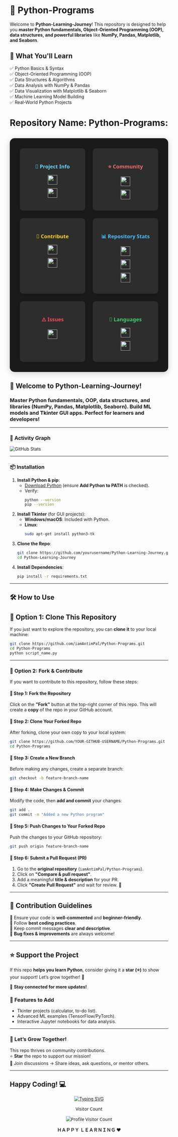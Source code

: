 # 🚀 Python-Programs  

Welcome to **Python-Learning-Journey**! This repository is designed to help you **master Python fundamentals, Object-Oriented Programming (OOP), data structures, and powerful libraries** like **NumPy, Pandas, Matplotlib, and Seaborn**.  

## 📌 What You'll Learn  
✅ Python Basics & Syntax  
✅ Object-Oriented Programming (OOP)  
✅ Data Structures & Algorithms  
✅ Data Analysis with NumPy & Pandas  
✅ Data Visualization with Matplotlib & Seaborn  
✅ Machine Learning Model Building  
✅ Real-World Python Projects  


# **Repository Name: Python-Programs:** 
<!-- Badges Dashboard -->
<div align="center" style="
  display: grid;
  grid-template-columns: repeat(auto-fit, minmax(200px, 1fr));
  gap: 1.5rem;
  padding: 2rem;
  background: #1a1a1a;
  border-radius: 15px;
  box-shadow: 0 4px 20px rgba(0,0,0,0.2);
  margin: 2rem 0;
">

  <!-- Project Information -->
  <div style="
    background: #2d2d2d;
    padding: 1.5rem;
    border-radius: 10px;
    transition: transform 0.3s cubic-bezier(0.18, 0.89, 0.32, 1.28);
    box-shadow: 0 4px 10px rgba(0,0,0,0.1);
  ">
    <h3 style="
      color: #61dafb;
      margin-bottom: 1rem;
      font-family: 'Segoe UI', Tahoma, Geneva, Verdana, sans-serif;
      font-weight: 600;
    ">🚀 Project Info</h3>
    <a href="https://www.python.org/" style="display: block; margin: 0.75rem 0;">
      <img src="https://img.shields.io/badge/Python-3.8+-blue?logo=python" alt="Python 3.8+" style="height: 30px; transition: transform 0.2s;">
    </a>
    <a href="LICENSE" style="display: block; margin: 0.75rem 0;">
      <img src="https://img.shields.io/badge/License-MIT-green" alt="MIT License" style="height: 30px; transition: transform 0.2s;">
    </a>
  </div>

  <!-- Community Metrics -->
  <div style="
    background: #2d2d2d;
    padding: 1.5rem;
    border-radius: 10px;
    transition: transform 0.3s cubic-bezier(0.18, 0.89, 0.32, 1.28);
    box-shadow: 0 4px 10px rgba(0,0,0,0.1);
  ">
    <h3 style="
      color: #ff6b6b;
      margin-bottom: 1rem;
      font-family: 'Segoe UI', Tahoma, Geneva, Verdana, sans-serif;
      font-weight: 600;
    ">⭐ Community</h3>
    <a href="https://github.com/iamAntimPal/Python-Programs/stargazers" style="display: block; margin: 0.75rem 0;">
      <img src="https://img.shields.io/github/stars/iamAntimPal/Python-Programs?style=social" alt="Stars" style="height: 30px; transition: transform 0.2s;">
    </a>
    <a href="https://github.com/iamAntimPal/Python-Programs/network/members" style="display: block; margin: 0.75rem 0;">
      <img src="https://img.shields.io/github/forks/iamAntimPal/Python-Programs?style=social" alt="Forks" style="height: 30px; transition: transform 0.2s;">
    </a>
  </div>

  <!-- Contribution Section -->
  <div style="
    background: #2d2d2d;
    padding: 1.5rem;
    border-radius: 10px;
    transition: transform 0.3s cubic-bezier(0.18, 0.89, 0.32, 1.28);
    box-shadow: 0 4px 10px rgba(0,0,0,0.1);
  ">
    <h3 style="
      color: #ffd700;
      margin-bottom: 1rem;
      font-family: 'Segoe UI', Tahoma, Geneva, Verdana, sans-serif;
      font-weight: 600;
    ">🤝 Contribute</h3>
    <a href="CONTRIBUTING.md" style="display: block; margin: 0.75rem 0;">
      <img src="https://img.shields.io/badge/Contributors-Welcome-yellow" alt="Contributors" style="height: 30px; transition: transform 0.2s;">
    </a>
    <a href="https://github.com/iamAntimPal/Python-Programs/pulls" style="display: block; margin: 0.75rem 0;">
      <img src="https://img.shields.io/github/issues-pr/iamAntimPal/Python-Programs?color=blueviolet" alt="PRs" style="height: 30px; transition: transform 0.2s;">
    </a>
  </div>

  <!-- Repository Statistics -->
  <div style="
    background: #2d2d2d;
    padding: 1.5rem;
    border-radius: 10px;
    transition: transform 0.3s cubic-bezier(0.18, 0.89, 0.32, 1.28);
    box-shadow: 0 4px 10px rgba(0,0,0,0.1);
  ">
    <h3 style="
      color: #42c2ff;
      margin-bottom: 1rem;
      font-family: 'Segoe UI', Tahoma, Geneva, Verdana, sans-serif;
      font-weight: 600;
    ">📊 Repository Stats</h3>
    <a href="https://github.com/iamAntimPal/Python-Programs/graphs/contributors" style="display: block; margin: 0.75rem 0;">
      <img src="https://img.shields.io/github/contributors/iamAntimPal/Python-Programs" alt="Contributors" style="height: 30px; transition: transform 0.2s;">
    </a>
    <a href="https://github.com/iamAntimPal/Python-Programs/commits/main" style="display: block; margin: 0.75rem 0;">
      <img src="https://img.shields.io/github/last-commit/iamAntimPal/Python-Programs?color=orange" alt="Last Commit" style="height: 30px; transition: transform 0.2s;">
    </a>
    <a href="https://github.com/iamAntimPal/Python-Programs" style="display: block; margin: 0.75rem 0;">
      <img src="https://img.shields.io/github/repo-size/iamAntimPal/Python-Programs?color=yellow" alt="Repo Size" style="height: 30px; transition: transform 0.2s;">
    </a>
  </div>

  <!-- Issue Tracking -->
  <div style="
    background: #2d2d2d;
    padding: 1.5rem;
    border-radius: 10px;
    transition: transform 0.3s cubic-bezier(0.18, 0.89, 0.32, 1.28);
    box-shadow: 0 4px 10px rgba(0,0,0,0.1);
  ">
    <h3 style="
      color: #ff4757;
      margin-bottom: 1rem;
      font-family: 'Segoe UI', Tahoma, Geneva, Verdana, sans-serif;
      font-weight: 600;
    ">⚠️ Issues</h3>
    <a href="https://github.com/iamAntimPal/Python-Programs/issues" style="display: block; margin: 0.75rem 0;">
      <img src="https://img.shields.io/github/issues/iamAntimPal/Python-Programs?color=red" alt="Open Issues" style="height: 30px; transition: transform 0.2s;">
    </a>
  </div>

  <!-- Language Stats -->
  <div style="
    background: #2d2d2d;
    padding: 1.5rem;
    border-radius: 10px;
    transition: transform 0.3s cubic-bezier(0.18, 0.89, 0.32, 1.28);
    box-shadow: 0 4px 10px rgba(0,0,0,0.1);
  ">
    <h3 style="
      color: #36d16b;
      margin-bottom: 1rem;
      font-family: 'Segoe UI', Tahoma, Geneva, Verdana, sans-serif;
      font-weight: 600;
    ">🐍 Languages</h3>
    <a href="https://github.com/iamAntimPal/Python-Programs" style="display: block; margin: 0.75rem 0;">
      <img src="https://img.shields.io/github/languages/count/iamAntimPal/Python-Programs" alt="Language Count" style="height: 30px; transition: transform 0.2s;">
    </a>
    <a href="https://github.com/iamAntimPal/Python-Programs" style="display: block; margin: 0.75rem 0;">
      <img src="https://img.shields.io/github/languages/top/iamAntimPal/Python-Programs?color=blue" alt="Top Language" style="height: 30px; transition: transform 0.2s;">
    </a>
  </div>

</div>

## 🚀 **Welcome to Python-Learning-Journey!**

### Master **Python fundamentals**, **OOP**, **data structures**, and **libraries** (NumPy, Pandas, Matplotlib, Seaborn). Build **ML models** and **Tkinter GUI apps**. Perfect for learners and developers!  
---
### 🚀 **Activity Graph**  
![GitHub Stats](https://github-readme-stats.vercel.app/api?username=iamAntimPal&repo=Python-Programs&show_icons=true&theme=radical)  

---

### 📦 **Installation**  
1. **Install Python & pip**:  
   - [Download Python](https://www.python.org/downloads/) (ensure **Add Python to PATH** is checked).  
   - Verify:  
     ```bash  
     python --version  
     pip --version  
     ```  
2. **Install Tkinter** (for GUI projects):  
   - **Windows/macOS**: Included with Python.  
   - **Linux**:  
     ```bash  
     sudo apt-get install python3-tk  
     ```  
3. **Clone the Repo**:  
   ```bash  
   git clone https://github.com/yourusername/Python-Learning-Journey.git  
   cd Python-Learning-Journey  
   ```  
4. **Install Dependencies**:  
   ```bash  
   pip install -r requirements.txt  
   ```  

---

## 🛠 How to Use  

## 🔹 **Option 1: Clone This Repository**  
If you just want to explore the repository, you can **clone it** to your local machine: 
 
```sh
git clone https://github.com/iamAntimPal/Python-Programs.git
cd Python-Programs
python script_name.py
```

---

### 🔹 **Option 2: Fork & Contribute**  

If you want to contribute to this repository, follow these steps:  

#### 📌 Step 1: **Fork the Repository**  
Click on the **"Fork"** button at the top-right corner of this repo. This will create a **copy** of the repo in your GitHub account.  

#### 📌 Step 2: **Clone Your Forked Repo**  
After forking, clone your own copy to your local system:  
```sh
git clone https://github.com/YOUR-GITHUB-USERNAME/Python-Programs.git
cd Python-Programs
```

#### 📌 Step 3: **Create a New Branch**  
Before making any changes, create a separate branch:  
```sh
git checkout -b feature-branch-name
```

#### 📌 Step 4: **Make Changes & Commit**  
Modify the code, then **add and commit** your changes:  
```sh
git add .
git commit -m "Added a new Python program"
```

#### 📌 Step 5: **Push Changes to Your Forked Repo**  
Push the changes to your GitHub repository:  
```sh
git push origin feature-branch-name
```

#### 📌 Step 6: **Submit a Pull Request (PR)**  
1. Go to the **original repository** (`iamAntimPal/Python-Programs`).  
2. Click on **"Compare & pull request"**.  
3. Add a meaningful **title & description** for your PR.  
4. Click **"Create Pull Request"** and wait for review. 🎉  

---

## 🤝 Contribution Guidelines  
🔹 Ensure your code is **well-commented** and **beginner-friendly**.  
🔹 Follow **best coding practices**.  
🔹 Keep commit messages **clear and descriptive**.  
🔹 **Bug fixes & improvements** are always welcome!  

---

## ⭐ Support the Project  
If this repo **helps you learn Python**, consider giving it a **star (⭐)** to show your support! Let’s grow together! 🌱  

📢 **Stay connected for more updates!**  
### 🌟 **Features to Add**  
- Tkinter projects (calculator, to-do list).  
- Advanced ML examples (TensorFlow/PyTorch).  
- Interactive Jupyter notebooks for data analysis.  

---

### 🌱 **Let’s Grow Together!**  
This repo thrives on community contributions.  
⭐ **Star** the repo to support our mission!  
💬 Join discussions → Share ideas, ask questions, or mentor others.  

---

## **Happy Coding!** 💻  



<!-- Keep Learing Banner -->
<p align="center">
  <a href="https://github.com/iamAntimPal/Python-Programs">
    <img src="https://readme-typing-svg.demolab.com?font=Fira+Code&pause=1000&color=FFFF00&center=true&vCenter=true&width=500&height=30&lines=%F0%9F%90%8D+Exploring+Python+Programs+%F0%9F%90%8D;%F0%9F%90%8D+Creating+Useful+Scripts+%F0%9F%90%8D;%F0%9F%90%8D+Python+Projects+Galore+%F0%9F%90%8D;%F0%9F%90%8D+Let%27s+Code+Together+%F0%9F%90%8D" alt="Typing SVG" />
  </a>
</p>

<!-- Visiter count -->
<div align="center" style="font-family: 'Segoe UI', Tahoma, Geneva, Verdana, sans-serif;">
  <p>Visitor Count</p>
  <img src="https://profile-counter.glitch.me/iamAntimPal/count.svg"alt="Profile Visitor Count" />
</div>


<!-- Happy Coding -->
 
  <p align="center">
  <strong>ＨＡＰＰＹ ＬＥＡＲＮＩＮＧ ❤️</strong>
</p>




<!-- Now for watching and trying for repo -->
<!--
Here’s a **stats section** for your repo `iamAntimPal/Python-Programs` with dynamic badges and visual flair:
-->
